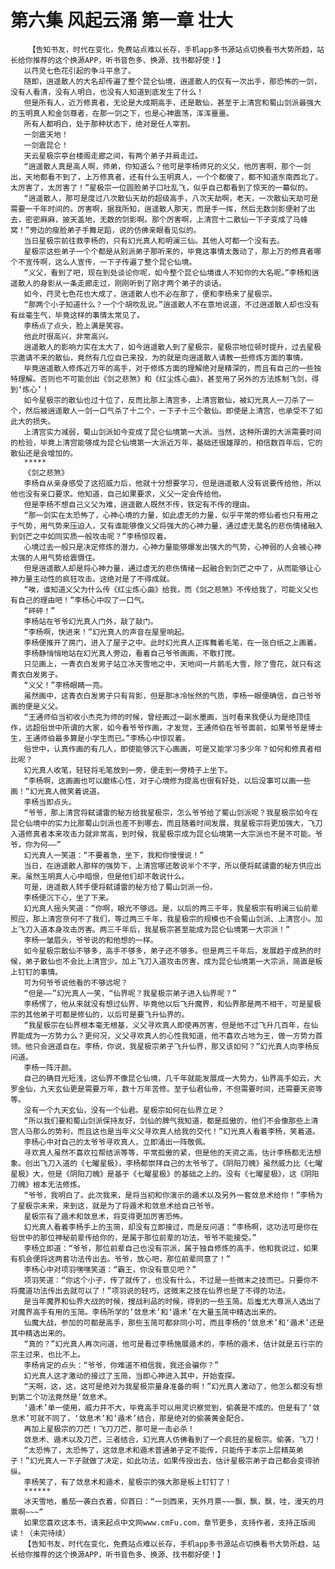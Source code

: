 # 第六集 风起云涌 第一章 壮大
        【告知书友，时代在变化，免费站点难以长存，手机app多书源站点切换看书大势所趋，站长给你推荐的这个换源APP，听书音色多、换源、找书都好使！】
       以荇灵七色花引起的争斗平息了。
       随即，逍遥散人的大名却传遍了整个昆仑仙境，逍遥散人的仅有一次出手，那恐怖的一剑，没有人看清，没有人明白，也没有人知道到底发生了什么！
       但是所有人，近万修真者，无论是大成期高手，还是散仙，甚至于上清宫和蜀山剑派最强大的玉明真人和金剑尊者，在那一剑之下，也是心神震荡，浑浑噩噩。
       所有人都明白，处于那种状态下，绝对是任人宰割。
       一剑震天地！
       一剑震昆仑！
       天云星极宗亭台楼阁走廊之间，有两个弟子并肩走过。
       “逍遥散人真是高人啊，师弟，你知道么？他可是李杨师兄的义父，他厉害啊，那个一剑出，天地都看不到了，上万修真者，还有什么玉明真人，一个个都傻了，都不知道东南西北了。太厉害了，太厉害了！”星极宗一位圆脸弟子口吐乱飞，似乎自己都看到了惊天的一幕似的。
       “逍遥散人，那可是度过八次散仙天劫的超级高手，八次天劫啊，老天，一次散仙天劫可是需要一千年时间的。厉害啊，据我所知，逍遥散人那天，而是手一挥，然后无数剑影便射了出去，密密麻麻，披天盖地，无数的剑影啊。那个厉害啊，上清宫十二散仙一下子变成了马蜂窝！”旁边的瘦脸弟子手舞足蹈，说的仿佛亲眼看见似的。
       当日星极宗前往救李杨的，只有幻光真人和明澜三仙。其他人可都一个没有去。
       星极宗这些弟子一个个都是从别派弟子那听来的，毕竟这事情太轰动了，那上万的修真者哪个不宣传啊，这么人宣传，一下子传遍了整个昆仑仙境。
       “义父，看到了吧，现在到处谈论你呢，如今整个昆仑仙境谁人不知你的大名呢。”李杨和逍遥散人的身影从一条走廊走过，刚刚听到了刚才两个弟子的谈话。
       如今，荇灵七色花也大成了，逍遥散人也不必在那了，便和李杨来了星极宗。
       “那两个小子知道什么？一个个胡吹乱说。”逍遥散人不在意地说道，不过逍遥散人却也没有有丝毫生气，毕竟这样的事情太常见了。
       李杨点了点头，脸上满是笑容。
       他此时很高兴，非常高兴。
       逍遥散人的影响力实在太大了，如今逍遥散人到了星极宗，星极宗地位顿时提升，过去星极宗邀请不来的散仙，竟然有几位自己来投，为的就是向逍遥散人请教一些修炼方面的事情。
       毕竟逍遥散人修炼近万年的高手，对于修炼方面的理解绝对是精深的，而且有自己的一些独特理解。否则也不可能创出《剑之悲煞》和《红尘炼心曲》，甚至用了另外的方法炼制飞剑，得到‘炼心’！
       如今星极宗的散仙也过十位了，反而比那上清宫多，上清宫散仙，被幻光真人一刀杀了一个，然后被逍遥散人一剑一口气杀了十二个，一下子十三个散仙。即使是上清宫，也承受不了如此大的损失。
       上清宫实力减弱，蜀山剑派如今变成了昆仑仙境第一大派。当然，这种所谓的大派需要时间的检验，毕竟上清宫能够成为昆仑仙境第一大派近万年，基础还很雄厚的，相信数百年后，它的散仙还是会增加的。
       *****
       《剑之悲煞》
       李杨自从亲身感受了这招威力后，他就十分想要学习，但是逍遥散人没有说要传给他，所以他也没有亲口要求。他知道，自己如果要求，义父一定会传给他。
       但是李杨不想自己义父为难，逍遥散人既然不传，铁定有不传的理由。
       “那一剑实在太恐怖了，心神心境的力量，如此虚无的力量，似乎平常的修仙者也只有用之于气势，用气势来压迫人，又有谁能够像义父将强大的心神力量，通过虚无莫名的悲伤情绪融入到剑芒之中如同实质一般攻击呢？”李杨惊叹着。
       心境过去一般只是决定修炼的潜力，心神力量能够爆发出强大的气势，心神弱的人会被心神太强的人用气势给震慑住。
       但是逍遥散人却是将心神力量，通过虚无的悲伤情绪一起融合到剑芒之中了，从而能够让心神力量主动性的疯狂攻击。这绝对是了不得成就。
       “唉，谁知道义父为什么传《红尘炼心曲》给我，而《剑之悲煞》不传给我了，可能义父也有自己的理由吧！”李杨心中叹了一口气。
       “砰砰！”
       李杨站在爷爷幻光真人门外，敲了敲门。
       “李杨啊，快进来！”幻光真人的声音在屋里响起。
       李杨便推开了房门，进入了屋子之中。此时幻光真人正挥舞着毛笔，在一张白纸之上画着。
       李杨静悄悄地站在幻光真人旁边，看着自己爷爷画画，不敢打搅。
       只见画上，一青衣白发男子站立冰天雪地之中，天地间一片鹅毛大雪，除了雪花，就只有这青衣白发男子。
       “义父！”李杨眼睛一亮。
       虽然画中，这青衣白发男子只有背影，但是那冰冷怅然的气质，李杨一眼便确信，自己爷爷画的便是义父。
       “王通师伯当初收小杰克为师的时候，曾经画过一副水墨画，当时看来我便认为是绝顶佳作，远超俗世中所谓的大家，如今看爷爷作画，才发觉，王通师伯在爷爷面前，如果爷爷是博士生，王通师伯最多算是小学生而已。”李杨心中惊叹着。
       俗世中，认真作画的有几人，即使能够沉下心画画，可是又能学习多少年？如何和修真者相比呢？
       幻光真人收笔，轻轻将毛笔放到一旁，便走到一旁椅子上坐下。
       “李杨啊，这画画也可以磨练心性，对于心境修为提高也很有好处，以后没事可以画一些画！”幻光真人微笑着说道。
       李杨当即点头。
       “爷爷，那上清宫将弑谴雷的秘方给我星极宗，怎么爷爷给了蜀山剑派呢？我星极宗如今在昆仑仙境中的实力比那蜀山剑派也差不到哪去，而且随着时间发展，我星极宗将更加强大，飞刀入道修真者本来攻击力就非常高，到时候，我星极宗成为昆仑仙境第一大宗派也不是不可能。爷爷，你为何——”
       幻光真人一笑道：“不要着急，坐下，我和你慢慢说！”
       当日，在逍遥散人那样的强势下，上清宫哪还敢说半个不字，所以便将弑谴雷的秘方供应出来。虽然玉明真人心中暗恨，但是他们却不敢说什么。
       可是，逍遥散人转手便将弑谴雷的秘方给了蜀山剑派一份。
       李杨便沉下心，坐了下来。
       幻光真人摇头笑道：“你啊，眼光不够远。是，以后的两三千年，我星极宗有明澜三仙前辈照应，那上清宫奈何不了我们，等过两三千年，我星极宗的规模也不会蜀山剑派、上清宫小。加上飞刀入道本身攻击厉害。两三千年后，我星极宗甚至能成为昆仑仙境第一大宗派！”
       李杨一皱眉头，爷爷说的和他想的一样。
       如今星极宗散仙不够多，高手不够多，弟子还不够多。但是两三千年后，发展趋于成熟的时候，弟子散仙也不会比上清宫少。加上飞刀入道攻击厉害，成为昆仑仙境第一大宗派，简直是板上钉钉的事情。
       可为何爷爷说他看的不够远呢？
       “但是——”幻光真人一笑，“仙界呢？我星极宗弟子进入仙界呢？”
       李杨愣了，他从来就没有想过仙界，毕竟他以后飞升魔界，和仙界那是两不相干，可是星极宗的其他弟子可都是修仙的，以后可是要飞升仙界的。
       “我星极宗在仙界根本毫无根基，义父寻欢真人即使再厉害，但是他不过飞升几百年，在仙界能成为一方势力么？更何况，义父寻欢真人的心性我知道，他不喜欢占地为王，做一方势力首领。他只会逍遥自在。李杨，你说，我星极宗弟子飞升仙界，那又该如何？”幻光真人向李杨反问道。
       李杨一阵汗颜。
       自己的确目光短浅，这仙界不像昆仑仙境，几千年就能发展成一大势力，仙界高手如云，大罗金仙，九天玄仙更是需要万年，数十万年苦修。至于仙君仙帝，不但需要时间，还需要天资等等。
       没有一个九天玄仙，没有一个仙君。星极宗如何在仙界立足？
       “所以我们要和蜀山剑派保持友好，剑仙的脾气我知道，都是孤傲的，他们不会像那些上清宫人马那么的势利，而且这也是当年义父寻欢真人给我的交代！”幻光真人看着李杨，笑着道。
       李杨心中对自己的太爷爷寻欢真人，立即涌出一阵敬佩。
       寻欢真人虽然不喜欢拉帮结派等等，平常孤傲的紧，但是他的天资之高，估计李杨都无法想象。创出飞刀入道的《七曜星极》，李杨都崇拜自己的太爷爷了。《阴阳刀魄》虽然威力比《七曜星极》大，但是《阴阳刀魄》是基于《七曜星极》的基础之上的。没有《七曜星极》，这《阴阳刀魄》根本无法修炼。
       “爷爷，我明白了。此次我来，是将当初和你演示的遁术以及另外一套敛息术给你！”李杨为了星极宗未来，来到这，就是为了将遁术和敛息术给自己爷爷。
       星极宗有了遁术和敛息术，将变得更加厉害恐怖。
       幻光真人看着李杨手上的玉简，却没有立即接过，而是反问道：“李杨啊，这功法可是你在俗世中的那位神秘前辈传给你的，是属于那位前辈的功法，爷爷不能接受。”
       李杨立即道：“爷爷，那位前辈自己也没有宗派，属于独自修炼的高手，他和我说过，如果有机会便将这两套功法传出去。爷爷，放心吧，那位前辈同意了！”
       李杨心中对项羽嘿嘿笑道：“霸王，你没有意见吧？”
       项羽笑道：“你这个小子，传了就传了，也没有什么，不过是一些微末之技而已。只要你不将魔道功法传出去就可以了！”项羽说的轻巧，这微末之技在仙界也是了不得的功法。
       是当年魔界和仙界大战的时候，搜战利品的时候，得到的一些玉简。后蚩尤大尊派人选出了对魔界高手有用的玉简。李杨所学的‘敛息术’和‘遁术’在大量玉简中精选出来的。
       仙魔大战，参加的可都是高手，那些玉简可都非同小可，而且李杨的‘敛息术’和‘遁术’还是其中精选出来的。
       “真的？”幻光真人再次问道，他可是看过李杨施展遁术的，李杨的遁术，估计就是五行宗的宗主过来，也比不上。
       李杨肯定的点头：“爷爷，你难道不相信我，我还会骗你？”
       幻光真人这才激动的接过了玉简，当即心神进入其中，开始查探。
       “天啊，这，这，这可是绝对为我星极宗量身准备的啊！”幻光真人激动了，他怎么都没有想到第二个功法竟然是‘敛息术。
       ‘遁术’单一使用，威力并不大，毕竟高手可以用灵识察觉到，偷袭是不成的。但是有了‘敛息术’可就不同了，‘敛息术’和‘遁术’结合，那是绝对的偷袭黄金配合。
       再加上星极宗的刀芒！飞刀刀芒，那可是一击必杀！
       敛息术、遁术以及刀芒，三者结合，幻光真人仿佛看到了一个疯狂的星极宗。偷袭，飞刀！
       “太恐怖了，太恐怖了，这敛息术和遁术普通弟子定不能传，只能传于本宗上层精英弟子！”幻光真人一下子就做了决定，如此功法，如果传授出去，估计星极宗弟子自己都会变得骄纵。
       李杨笑了，有了敛息术和遁术，星极宗的强大那是板上钉钉了！
       ******
       冰天雪地，番茄一袭白衣着，仰首曰：“一剑西来，天外月票~~~飘，飘，飘，哇，漫天的月票啊~~~”
       如果您喜欢这本书，请来起点中文网www.cmFu.com，章节更多，支持作者，支持正版阅读！（未完待续）
       【告知书友，时代在变化，免费站点难以长存，手机app多书源站点切换看书大势所趋，站长给你推荐的这个换源APP，听书音色多、换源、找书都好使！】
